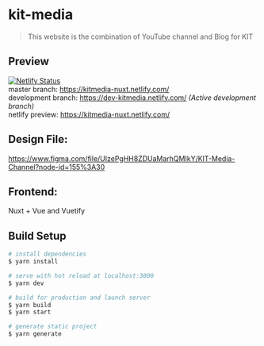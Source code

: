 # kit-media

> This website is the combination of YouTube channel and Blog for KIT

## Preview 
[![Netlify Status](https://api.netlify.com/api/v1/badges/d20e56b3-38cc-4974-88e8-81f6fcdef9b6/deploy-status)](https://app.netlify.com/sites/kitmedia-nuxt/deploys)  
master branch: https://kitmedia-nuxt.netlify.com/  
development branch: https://dev-kitmedia.netlify.com/  *(Active development branch)*  
netlify preview: https://kitmedia-nuxt.netlify.com/

## Design File:

https://www.figma.com/file/UIzePgHH8ZDUaMarhQMIkY/KIT-Media-Channel?node-id=155%3A30
## Frontend:
Nuxt + Vue and Vuetify

## Build Setup

``` bash
# install dependencies
$ yarn install

# serve with hot reload at localhost:3000
$ yarn dev

# build for production and launch server
$ yarn build
$ yarn start

# generate static project
$ yarn generate
```

